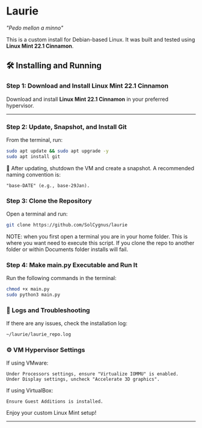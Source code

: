 # Laurie
*"Pedo mellon a minno"*  

This is a custom install for Debian-based Linux. It was built and tested using **Linux Mint 22.1 Cinnamon**.

## 🛠️ Installing and Running

### **Step 1: Download and Install Linux Mint 22.1 Cinnamon**
Download and install **Linux Mint 22.1 Cinnamon** in your preferred hypervisor.

---

### **Step 2: Update, Snapshot, and Install Git**
From the terminal, run:

```bash
sudo apt update && sudo apt upgrade -y
sudo apt install git
```


📌 After updating, shutdown the VM and create a snapshot. A recommended naming convention is:

    "base-DATE" (e.g., base-29Jan).

### **Step 3: Clone the Repository**

Open a terminal and run:

```bash
git clone https://github.com/SolCygnus/laurie
```

NOTE: when you first open a terminal you are in your home folder. This is where you want need to execute this script. If you clone the repo 
to another folder or within Documents folder installs will fail.

### **Step 4: Make main.py Executable and Run It**

Run the following commands in the terminal:

```bash
chmod +x main.py
sudo python3 main.py
```

### **📜 Logs and Troubleshooting**

If there are any issues, check the installation log:

```bash
~/laurie/laurie_repo.log
```

### **⚙️ VM Hypervisor Settings**

If using VMware:

    Under Processors settings, ensure "Virtualize IOMMU" is enabled.
    Under Display settings, uncheck "Accelerate 3D graphics".

If using VirtualBox:

    Ensure Guest Additions is installed.

Enjoy your custom Linux Mint setup!


---

